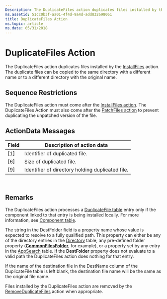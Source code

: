 ```yaml
---
Description: The DuplicateFiles action duplicates files installed by the InstallFiles action. The duplicate files can be copied to the same directory with a different name or to a different directory with the original name.
ms.assetid: 51cc0b3f-aa01-4f4d-9a4d-add832698061
title: DuplicateFiles Action
ms.topic: article
ms.date: 05/31/2018
---
```


# DuplicateFiles Action

The DuplicateFiles action duplicates files installed by the [InstallFiles](installfiles-action.md) action. The duplicate files can be copied to the same directory with a different name or to a different directory with the original name.

## Sequence Restrictions

The DuplicateFiles action must come after the [InstallFiles action](installfiles-action.md). The DuplicateFiles Action must also come after the [PatchFiles action](patchfiles-action.md) to prevent duplicating the unpatched version of the file.

## ActionData Messages



| Field | Description of action data                       |
|-------|--------------------------------------------------|
| \[1\] | Identifier of duplicated file.                   |
| \[6\] | Size of duplicated file.                         |
| \[9\] | Identifier of directory holding duplicated file. |



 

## Remarks

The DuplicateFiles action processes a [DuplicateFile table](duplicatefile-table.md) entry only if the component linked to that entry is being installed locally. For more information, see [Component table](component-table.md).

The string in the DestFolder field is a property name whose value is expected to resolve to a fully qualified path. This property can either be any of the directory entries in the [Directory](directory-table.md) table, any pre-defined folder property ([**CommonFilesFolder**](commonfilesfolder.md), for example), or a property set by any entry in the [AppSearch](appsearch-table.md) table. If the **DestFolder** property does not evaluate to a valid path the DuplicateFiles action does nothing for that entry.

If the name of the destination file in the DestName column of the DuplicateFile table is left blank, the destination file name will be the same as the original file name.

Files installed by the DuplicateFiles action are removed by the [RemoveDuplicateFiles](removeduplicatefiles-action.md) action when appropriate.

 

 



